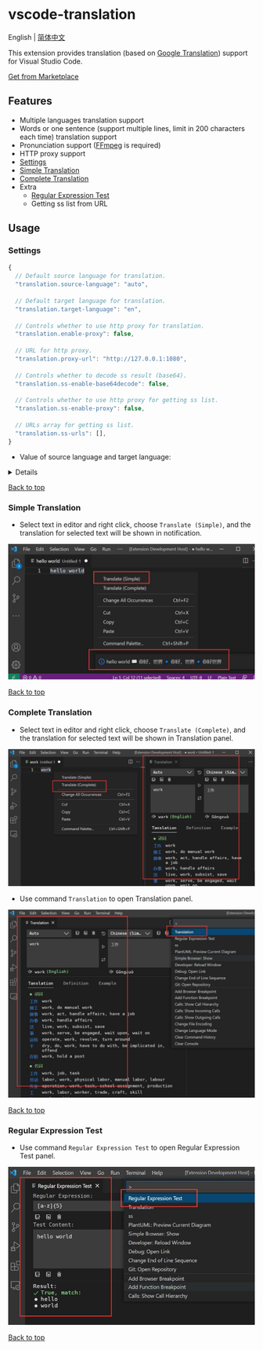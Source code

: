 # vscode-translation

English | [简体中文](README.zh-CN.md)

This extension provides translation (based on [Google Translation](https://translate.google.com)) support for Visual Studio Code.

[Get from Marketplace](https://marketplace.visualstudio.com/items?itemName=caiqichang.vscode-translation)

## Features
- Multiple languages translation support
- Words or one sentence (support multiple lines, limit in 200 characters each time) translation support
- Pronunciation support ([FFmpeg](https://ffmpeg.org) is required)
- HTTP proxy support
- [Settings](#settings)
- [Simple Translation](#simple-translation)
- [Complete Translation](#complete-translation)
- Extra
  - [Regular Expression Test](#regular-expression-test)
  - Getting ss list from URL

## Usage
### Settings
```javascript
{
  // Default source language for translation.
  "translation.source-language": "auto",

  // Default target language for translation.
  "translation.target-language": "en",

  // Controls whether to use http proxy for translation.
  "translation.enable-proxy": false,

  // URL for http proxy.
  "translation.proxy-url": "http://127.0.0.1:1080",

  // Controls whether to decode ss result (base64).
  "translation.ss-enable-base64decode": false,

  // Controls whether to use http proxy for getting ss list.
  "translation.ss-enable-proxy": false,

  // URLs array for getting ss list.
  "translation.ss-urls": [],
}
```
- Value of source language and target language: 
<details>
<pre>
Auto => auto (source language only)
Afrikaans => af
Albanian => sq
Amharic => am
Arabic => ar
Armenian => hy
Azerbaijani => az
Basque => eu
Belarusian => be
Bengali => bn
Bosnian => bs
Bulgarian => bg
Catalan => ca
Cebuano => ceb
Chichewa => ny
Chinese (Simple) => zh-CN
Chinese (Traditional) => zh-TW
Corsican => co
Croatian => hr
Czech => cs
Danish => da
Dutch => nl
English => en
Esperanto => eo
Estonian => et
Filipino => tl
Finnish => fi
French => fr
Frisian => fy
Galician => gl
Georgian => ka
German => de
Greek => el
Gujarati => gu
Haitian Creole => ht
Hausa => ha
Hawaiian => haw
Hebrew => iw
Hindi => hi
Hmong => hmn
Hungarian => hu
Icelandic => is
Igbo => ig
Indonesian => id
Irish => ga
Italian => it
Japanese => ja
Javanese => jw
Kannada => kn
Kazakh => kk
Khmer => km
Kinyarwanda => rw
Korean => ko
Kurdish => ku
Kyrgyz => ky
Lao => lo
Latin => la
Latvian => lv
Lithuanian => lt
Luxembourgish => lb
Macedonian => mk
Malagasy => mg
Malay => ms
Malayalam => ml
Maltese => mt
Maori => mi
Marathi => mr
Mongolian => mn
Myanmar => my
Nepali => ne
Norwegian => no
Pashto => ps
Persian => fa
Polish => pl
Portuguese => pt
Punjabi => pa
Romanian => ro
Russian => ru
Samoan => sm
Scots Gaelic => gd
Serbian => sr
Sesotho => st
Shona => sn
Sindhi => sd
Sinhala => si
Slovak => sk
Slovenian => sl
Somali => so
Spanish => es
Sundanese => su
Swahili => sw
Swedish => sv
Tajik => tg
Tamil => ta
Telugu => te
Thai => th
Turkish => tr
Turkmen => tk
Ukrainian => uk
Urdu => ur
Uzbek => uz
Vietnamese => vi
Welsh => cy
Xhosa => xh
Yiddish => yi
Yoruba => yo
Zulu => zu
</pre>
</details>

[Back to top](#features)

### Simple Translation
- Select text in editor and right click, choose `Translate (Simple)`,
and the translation for selected text will be shown in notification.

![simple-translate-screenshot](resources/screenshot/simple-translate.jpg)

[Back to top](#features)

### Complete Translation
- Select text in editor and right click, choose `Translate (Complete)`,
and the translation for selected text will be shown in Translation panel.

![complete-translate-screenshot](resources/screenshot/complete-translate.jpg)

- Use command `Translation` to open Translation panel.

![complete-translate-command-screenshot](resources/screenshot/complete-translate-command.jpg)

[Back to top](#features)

### Regular Expression Test
- Use command `Regular Expression Test` to open Regular Expression Test panel.

![regular-expression-test-screenshot](resources/screenshot/regular-expression-test.jpg)

[Back to top](#features)

